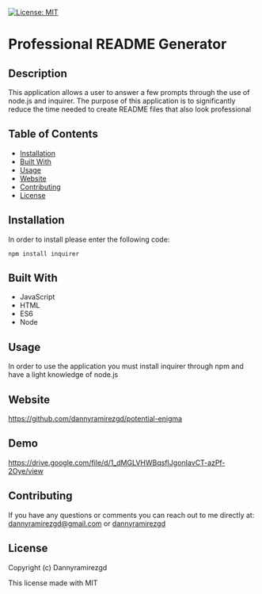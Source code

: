 
[![License: MIT](https://img.shields.io/badge/License-MIT-yellow.svg)](https://opensource.org/licenses/MIT)

# Professional README Generator

## Description
This application allows a user to answer a few prompts through the use of node.js and inquirer. The purpose of this application is to significantly reduce the time needed to create README files that also look professional

## Table of Contents
  - [Installation](#installation)
  - [Built With](#built-with)
  - [Usage](#usage)
  - [Website](#website)
  - [Contributing](#contributing)
  - [License](#license)


## Installation
In order to install please enter the following code:
```
npm install inquirer
```
## Built With
* JavaScript
* HTML
* ES6
* Node

## Usage
In order to use the application you must install inquirer through npm and have a light knowledge of node.js
 
## Website
https://github.com/dannyramirezgd/potential-enigma

## Demo 

https://drive.google.com/file/d/1_dMGLVHWBqsfIJgonIavCT-azPf-2Oye/view

## Contributing

If you have any questions or comments you can reach out to me directly at: dannyramirezgd@gmail.com or [dannyramirezgd](https://github.com/dannyramirezgd)

## License
Copyright (c) Dannyramirezgd

This license made with MIT
